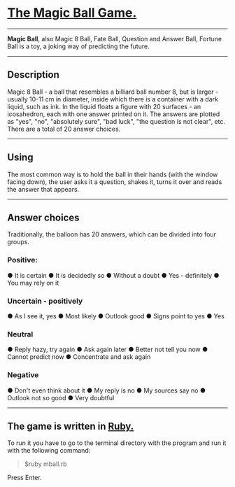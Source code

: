 # [The Magic Ball Game.](https://en.wikipedia.org/wiki/Magic_8_Ball)
____
**Magic Ball**, also Magic 8 Ball, Fate Ball, Question and Answer Ball, Fortune Ball is a toy, a joking way of predicting the future.
____
## Description
Magic 8 Ball - a ball that resembles a billiard ball number 8, but is larger - usually 10-11 cm in diameter, inside which there is a container with a dark liquid, such as ink. In the liquid floats a figure with 20 surfaces - an icosahedron, each with one answer printed on it.
The answers are plotted as "yes", "no", "absolutely sure", "bad luck", "the question is not clear", etc. There are a total of 20 answer choices.
____
## Using
The most common way is to hold the ball in their hands (with the window facing down), the user asks it a question, shakes it, turns it over and reads the answer that appears.
____
## Answer choices
Traditionally, the balloon has 20 answers, which can be divided into four groups.

### Positive:

● It is certain ● It is decidedly so ● Without a doubt ● Yes - definitely ● You may rely on it

### Uncertain - positively

● As I see it, yes ● Most likely ● Outlook good ● Signs point to yes ● Yes

### Neutral

● Reply hazy, try again ● Ask again later ● Better not tell you now ● Cannot predict now ● Concentrate and ask again

### Negative

● Don't even think about it ● My reply is no ● My sources say no ● Outlook not so good ● Very doubtful
____
## The game is written in [Ruby.](https://en.wikipedia.org/wiki/Ruby_(programming_language))
To run it you have to go to the terminal directory with the program and run it with the following command:

> $ruby mball.rb

Press Enter.



